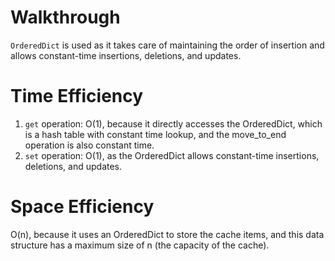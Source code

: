 # Walkthrough
`OrderedDict` is used as it takes care of maintaining the order of insertion and allows constant-time insertions, deletions, and updates.

# Time Efficiency
1. `get` operation: O(1), because it directly accesses the OrderedDict, which is a hash table with constant time lookup, and the move_to_end operation is also constant time.
2. `set` operation: O(1), as the OrderedDict allows constant-time insertions, deletions, and updates.

# Space Efficiency
O(n), because it uses an OrderedDict to store the cache items, and this data structure has a maximum size of n (the capacity of the cache).